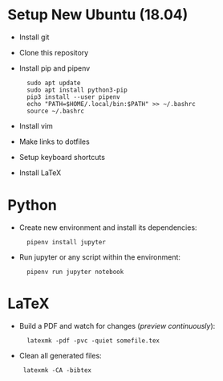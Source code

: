 # Setup New Ubuntu (18.04)
       
* Install git
* Clone this repository
* Install pip and pipenv    
        
        sudo apt update
        sudo apt install python3-pip
        pip3 install --user pipenv
        echo "PATH=$HOME/.local/bin:$PATH" >> ~/.bashrc
        source ~/.bashrc
        
* Install vim
* Make links to dotfiles
* Setup keyboard shortcuts
* Install LaTeX


# Python
       
* Create new environment and install its dependencies:   
        
        pipenv install jupyter
        
* Run jupyter or any script within the environment:   
        
        pipenv run jupyter notebook
        
        
 
# LaTeX
       
* Build a PDF and watch for changes (*preview continuously*):   
        
        latexmk -pdf -pvc -quiet somefile.tex
  
 * Clean all generated files: 
        
        latexmk -CA -bibtex
